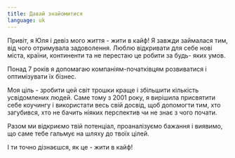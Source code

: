```yaml
---
title: Давай знайомитися
language: uk
---
```


<p>Привіт, я Юля і <span>девіз мого життя - жити в кайф!</span> Я завжди
займалася тим, від чого отримувала задоволення. Люблю відкривати для себе нові
міста, країни, континенти та не перестаю це робити за будь- яких умов.</p>

<p><span>Понад 7 років</span> я допомагаю компаніям-початківцям розвиватися і оптимізувати їх бізнес.</p>

<p>Моя ціль - зробити цей світ трошки краще і збільшити кількість <span>усвідомлених
людей.</span> Саме тому з 2001 року, я вирішила присвятити себе коучингу і використати
весь свій досвід, щоб допомогти тим, хто загубився, хто не бачить ніяких
перспектив чи не знає з чого почати.</p>

<p>Разом ми відкриємо твій потенціал, проаналізуємо бажання і виявимо, що саме тебе
гальмує на шляху до твоїх цілей. </p>
<p><span>І ти точно дізнаєшся, як це - жити в кайф!</span></p>
